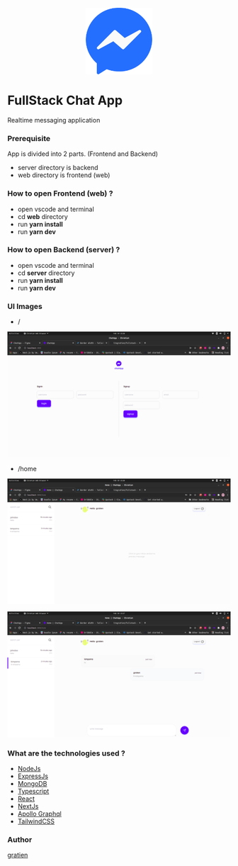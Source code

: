 <p align="center">
<img src="https://raw.githubusercontent.com/itsgratien/fullstack-chat-app/main/web/public/messenger.png" width="150"/>
</p>

# FullStack Chat App
Realtime messaging application

### Prerequisite
App is divided into 2 parts. (Frontend and Backend)

- server directory is backend
- web directory is frontend (web)

### How to open Frontend (web) ?
- open vscode and terminal
- cd **web** directory
- run **yarn install** 
- run **yarn dev**

### How to open Backend (server) ?
- open vscode and terminal
- cd **server** directory
- run **yarn install** 
- run **yarn dev**

### UI Images
- /
<p align="center">
<img src="https://raw.githubusercontent.com/itsgratien/fullstack-chat-app/main/web/public/interfaces/2.png"/>
</p>

- /home
<p align="center">
<img src="https://raw.githubusercontent.com/itsgratien/fullstack-chat-app/main/web/public/interfaces/3.png"/>
</p>
<p align="center">
<img src="https://raw.githubusercontent.com/itsgratien/fullstack-chat-app/main/web/public/interfaces/1.png"/>
</p>

### What are the technologies used ?
- [NodeJs](https://nodejs.org)
- [ExpressJs](https://expressjs.com/)
- [MongoDB](https://www.mongodb.com/)
- [Typescript](https://www.typescriptlang.org/)
- [React](https://reactjs.org/)
- [NextJs](https://nextjs.org/)
- [Apollo Graphql](https://www.apollographql.com/)
- [TailwindCSS](https://tailwindcss.com/)

### Author
[gratien](https://github.com/itsgratien)
